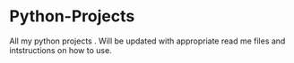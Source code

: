# Python-Projects
All my python projects . Will be updated with appropriate read me files and intstructions on how to use. 
